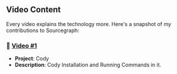 ## Video Content

Every video explains the technology more. Here's a snapshot of my contributions to Sourcegraph:

### 🍓 [Video #1](https://www.youtube.com/watch?v=6QktEqMngIo)

- **Project**: Cody
- **Description**: Cody Installation and Running Commands in it.